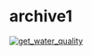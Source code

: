 # archive1

[![get_water_quality](https://github.com/Otoliths/archive1/actions/workflows/main.yml/badge.svg)](https://github.com/Otoliths/archive1/actions/workflows/main.yml)
